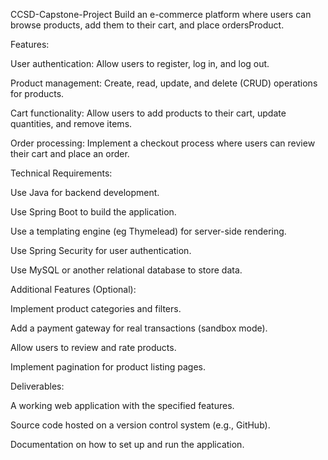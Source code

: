 CCSD-Capstone-Project
Build an e-commerce platform where users can browse products, add them to their cart, and place ordersProduct.

Features:

User authentication: Allow users to register, log in, and log out.

Product management: Create, read, update, and delete (CRUD) operations for products.

Cart functionality: Allow users to add products to their cart, update quantities, and remove items.

Order processing: Implement a checkout process where users can review their cart and place an order.

Technical Requirements:

Use Java for backend development.

Use Spring Boot to build the application.

Use a templating engine (eg Thymelead) for server-side rendering.

Use Spring Security for user authentication.

Use MySQL or another relational database to store data.

Additional Features (Optional):

Implement product categories and filters.

Add a payment gateway for real transactions (sandbox mode).

Allow users to review and rate products.

Implement pagination for product listing pages.

Deliverables:

A working web application with the specified features.

Source code hosted on a version control system (e.g., GitHub).

Documentation on how to set up and run the application.